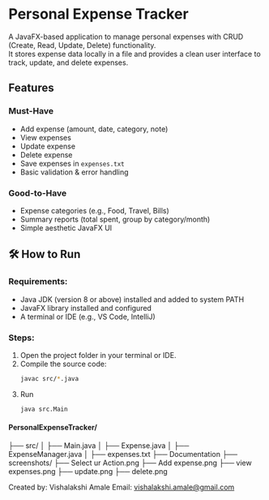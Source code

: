 #  Personal Expense Tracker
A JavaFX-based application to manage personal expenses with CRUD (Create, Read, Update, Delete) functionality.  
It stores expense data locally in a file and provides a clean user interface to track, update, and delete expenses.

##  Features
### Must-Have
- Add expense (amount, date, category, note)
- View expenses
- Update expense
- Delete expense
- Save expenses in `expenses.txt`
- Basic validation & error handling

### Good-to-Have
- Expense categories (e.g., Food, Travel, Bills)
- Summary reports (total spent, group by category/month)
- Simple aesthetic JavaFX UI

## 🛠 How to Run
### Requirements:
- Java JDK (version 8 or above) installed and added to system PATH
- JavaFX library installed and configured
- A terminal or IDE (e.g., VS Code, IntelliJ)

### Steps:
1. Open the project folder in your terminal or IDE.
2. Compile the source code:
   ```bash
   javac src/*.java
3. Run
    ```bash
    java src.Main

####  PersonalExpenseTracker/
├── src/
│   ├── Main.java
│   ├── Expense.java
│   ├── ExpenseManager.java
│
├── expenses.txt
├── Documentation
├── screenshots/
    ├── Select ur Action.png
    ├── Add expense.png
    ├── view expenses.png
    ├── update.png
    ├── delete.png


Created by: Vishalakshi Amale
Email: vishalakshi.amale@gmail.com
    

